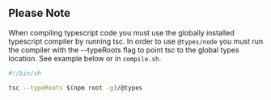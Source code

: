 ## Please Note
When compiling typescript code you must use the globally installed
typescript compiler by running tsc. In order to use `@types/node`
you must run the compiler with the --typeRoots flag  to point
tsc to the global types location. See example below or in `compile.sh`.

```bash
#!/bin/sh

tsc --typeRoots $(npm root -g)/@types
```